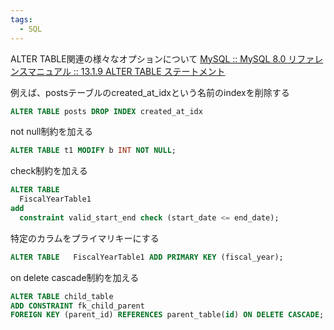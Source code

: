 ```yaml
---
tags:
  - SQL
---
```


ALTER TABLE関連の様々なオプションについて
[MySQL :: MySQL 8.0 リファレンスマニュアル :: 13.1.9 ALTER TABLE ステートメント](https://dev.mysql.com/doc/refman/8.0/ja/alter-table.html)

例えば、postsテーブルのcreated_at_idxという名前のindexを削除する
```sql
ALTER TABLE posts DROP INDEX created_at_idx
```

not null制約を加える
```sql
ALTER TABLE t1 MODIFY b INT NOT NULL;
```

check制約を加える
```sql
ALTER TABLE
  FiscalYearTable1
add
  constraint valid_start_end check (start_date <= end_date);
```

特定のカラムをプライマリキーにする
```sql
ALTER TABLE   FiscalYearTable1 ADD PRIMARY KEY (fiscal_year);
```

on delete cascade制約を加える
```sql
ALTER TABLE child_table 
ADD CONSTRAINT fk_child_parent
FOREIGN KEY (parent_id) REFERENCES parent_table(id) ON DELETE CASCADE;
```